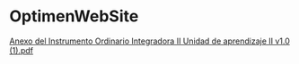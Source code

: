 # OptimenWebSite
[Anexo del Instrumento Ordinario Integradora II Unidad de aprendizaje II v1.0 (1).pdf](https://github.com/Abrahames0/OptimenWebSite/files/11124181/Anexo.del.Instrumento.Ordinario.Integradora.II.Unidad.de.aprendizaje.II.v1.0.1.pdf)

